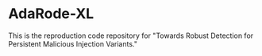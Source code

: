 # AdaRode-XL
This is the reproduction code repository for "Towards Robust Detection for Persistent Malicious Injection Variants."
